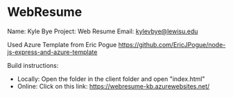 # WebResume

Name: Kyle Bye
Project: Web Resume
Email: kylevbye@lewisu.edu

Used Azure Template from Eric Pogue
https://github.com/EricJPogue/node-js-express-and-azure-template

Build instructions:
- Locally: Open the folder in the client folder and open "index.html"
- Online: Click on this link: https://webresume-kb.azurewebsites.net/
